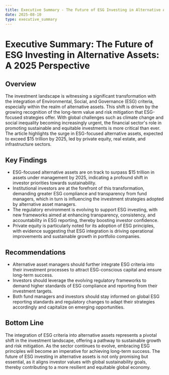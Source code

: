 ```yaml
---
title: Executive Summary - The Future of ESG Investing in Alternative Assets: A 2025 Perspective
date: 2025-08-10
type: executive_summary
---
```


# Executive Summary: The Future of ESG Investing in Alternative Assets: A 2025 Perspective

## Overview
The investment landscape is witnessing a significant transformation with the integration of Environmental, Social, and Governance (ESG) criteria, especially within the realm of alternative assets. This shift is driven by the growing recognition of the long-term value and risk mitigation that ESG-focused strategies offer. With global challenges such as climate change and social inequality becoming increasingly urgent, the financial sector's role in promoting sustainable and equitable investments is more critical than ever. The article highlights the surge in ESG-focused alternative assets, expected to exceed $15 trillion by 2025, led by private equity, real estate, and infrastructure sectors.

## Key Findings
- ESG-focused alternative assets are on track to surpass $15 trillion in assets under management by 2025, indicating a profound shift in investor priorities towards sustainability.
- Institutional investors are at the forefront of this transformation, demanding greater ESG compliance and transparency from fund managers, which in turn is influencing the investment strategies adopted by alternative asset managers.
- The regulatory environment is evolving to support ESG investing, with new frameworks aimed at enhancing transparency, consistency, and accountability in ESG reporting, thereby boosting investor confidence.
- Private equity is particularly noted for its adoption of ESG principles, with evidence suggesting that ESG integration is driving operational improvements and sustainable growth in portfolio companies.

## Recommendations
- Alternative asset managers should further integrate ESG criteria into their investment processes to attract ESG-conscious capital and ensure long-term success.
- Investors should leverage the evolving regulatory frameworks to demand higher standards of ESG compliance and reporting from their investment targets.
- Both fund managers and investors should stay informed on global ESG reporting standards and regulatory changes to adapt their strategies accordingly and capitalize on emerging opportunities.

## Bottom Line
The integration of ESG criteria into alternative assets represents a pivotal shift in the investment landscape, offering a pathway to sustainable growth and risk mitigation. As the sector continues to evolve, embracing ESG principles will become an imperative for achieving long-term success. The future of ESG investing in alternative assets is not only promising but essential, as it aligns investor values with global sustainability goals, thereby contributing to a more resilient and equitable global economy.
